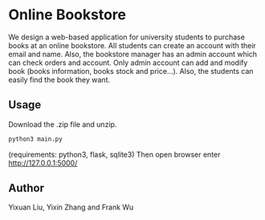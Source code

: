 # Online Bookstore
We design a web-based application for university students to purchase books at an online bookstore. All students can create an account with their email and name. Also, the bookstore manager has an admin account which can check orders and account. Only admin account can add and modify book (books information, books stock and price…). Also, the students can easily find the book they want. 

## Usage
Download the .zip file and unzip.
```bash
python3 main.py
```
(requirements: python3, flask, sqlite3)
Then open browser enter http://127.0.0.1:5000/

## Author
Yixuan Liu, Yixin Zhang and Frank Wu
